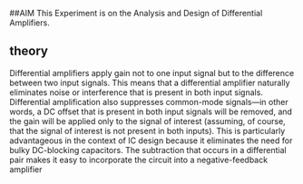 ##AIM 
This Experiment is on the Analysis and Design of Differential Amplifiers.
## theory

Differential amplifiers apply gain not to one input signal but to the difference between two input signals. This means that a differential amplifier naturally eliminates noise or interference that is present in both input signals.
Differential amplification also suppresses common-mode signals—in other words, a DC offset that is present in both input signals will be removed, and the gain will be applied only to the signal of interest (assuming, of course, that the signal of interest is not present in both inputs). This is particularly advantageous in the context of IC design because it eliminates the need for bulky DC-blocking capacitors.
The subtraction that occurs in a differential pair makes it easy to incorporate the circuit into a negative-feedback amplifier
